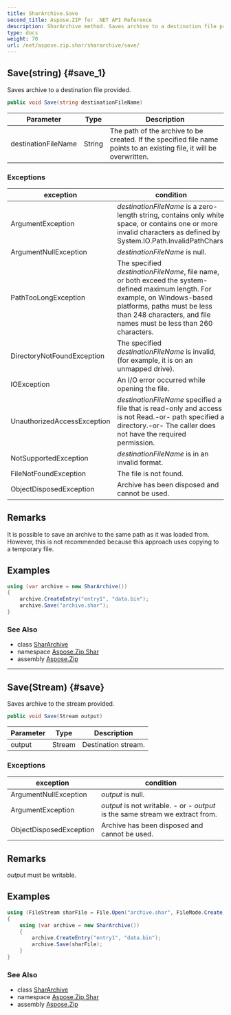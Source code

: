 ```yaml
---
title: SharArchive.Save
second_title: Aspose.ZIP for .NET API Reference
description: SharArchive method. Saves archive to a destination file provided
type: docs
weight: 70
url: /net/aspose.zip.shar/shararchive/save/
---
```

## Save(string) {#save_1}

Saves archive to a destination file provided.

```csharp
public void Save(string destinationFileName)
```

| Parameter | Type | Description |
| --- | --- | --- |
| destinationFileName | String | The path of the archive to be created. If the specified file name points to an existing file, it will be overwritten. |

### Exceptions

| exception | condition |
| --- | --- |
| ArgumentException | *destinationFileName* is a zero-length string, contains only white space, or contains one or more invalid characters as defined by System.IO.Path.InvalidPathChars. |
| ArgumentNullException | *destinationFileName* is null. |
| PathTooLongException | The specified *destinationFileName*, file name, or both exceed the system-defined maximum length. For example, on Windows-based platforms, paths must be less than 248 characters, and file names must be less than 260 characters. |
| DirectoryNotFoundException | The specified *destinationFileName* is invalid, (for example, it is on an unmapped drive). |
| IOException | An I/O error occurred while opening the file. |
| UnauthorizedAccessException | *destinationFileName* specified a file that is read-only and access is not Read.-or- path specified a directory.-or- The caller does not have the required permission. |
| NotSupportedException | *destinationFileName* is in an invalid format. |
| FileNotFoundException | The file is not found. |
| ObjectDisposedException | Archive has been disposed and cannot be used. |

## Remarks

It is possible to save an archive to the same path as it was loaded from. However, this is not recommended because this approach uses copying to a temporary file.

## Examples

```csharp
using (var archive = new SharArchive())
{
    archive.CreateEntry("entry1", "data.bin");        
    archive.Save("archive.shar");
}       
```

### See Also

* class [SharArchive](../)
* namespace [Aspose.Zip.Shar](../../shararchive/)
* assembly [Aspose.Zip](../../../)

---

## Save(Stream) {#save}

Saves archive to the stream provided.

```csharp
public void Save(Stream output)
```

| Parameter | Type | Description |
| --- | --- | --- |
| output | Stream | Destination stream. |

### Exceptions

| exception | condition |
| --- | --- |
| ArgumentNullException | *output* is null. |
| ArgumentException | *output* is not writable. - or - *output* is the same stream we extract from. |
| ObjectDisposedException | Archive has been disposed and cannot be used. |

## Remarks

*output* must be writable.

## Examples

```csharp
using (FileStream sharFile = File.Open("archive.shar", FileMode.Create))
{
    using (var archive = new SharArchive())
    {
        archive.CreateEntry("entry1", "data.bin");        
        archive.Save(sharFile);
    }
}       
```

### See Also

* class [SharArchive](../)
* namespace [Aspose.Zip.Shar](../../shararchive/)
* assembly [Aspose.Zip](../../../)


